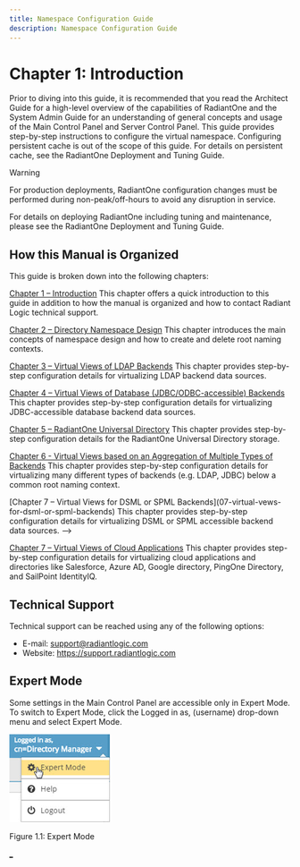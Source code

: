 ```yaml
---
title: Namespace Configuration Guide
description: Namespace Configuration Guide
---
```


# Chapter 1: Introduction 

Prior to diving into this guide, it is recommended that you read the Architect Guide for a high-level overview of the capabilities of RadiantOne and the System Admin Guide for an understanding of general concepts and usage of the Main Control Panel and Server Control Panel. This guide provides step-by-step instructions to configure the virtual namespace. Configuring persistent cache is out of the scope of this guide. For details on persistent cache, see the RadiantOne Deployment and Tuning Guide.

>[!warning] 
>For production deployments, RadiantOne configuration changes must be performed during non-peak/off-hours to avoid any disruption in service.

For details on deploying RadiantOne including tuning and maintenance, please see the RadiantOne Deployment and Tuning Guide.

## How this Manual is Organized

This guide is broken down into the following chapters:

[Chapter 1 – Introduction](01-introduction)
This chapter offers a quick introduction to this guide in addition to how the manual is organized and how to contact Radiant Logic technical support.

[Chapter 2 – Directory Namespace Design](02-directory-namespace-design)
This chapter introduces the main concepts of namespace design and how to create and delete root naming contexts.

[Chapter 3 – Virtual Views of LDAP Backends](03-virtual-view-of-ldap-backends)
This chapter provides step-by-step configuration details for virtualizing LDAP backend data sources.

[Chapter 4 – Virtual Views of Database (JDBC/ODBC-accessible) Backends](04-virtual-views-of-database-backends)
This chapter provides step-by-step configuration details for virtualizing JDBC-accessible database backend data sources.

[Chapter 5 – RadiantOne Universal Directory](05-radiantone-universal-directory)
This chapter provides step-by-step configuration details for the RadiantOne Universal Directory storage.

[Chapter 6 - Virtual Views based on an Aggregation of Multiple Types of Backends](06-virtual-views-based-on-aggregation)
This chapter provides step-by-step configuration details for virtualizing many different types of backends (e.g. LDAP, JDBC) below a common root naming context.

<!-->
[Chapter 7 – Virtual Views for DSML or SPML Backends](07-virtual-vews-for-dsml-or-spml-backends)
This chapter provides step-by-step configuration details for virtualizing DSML or SPML accessible backend data sources.
-->

[Chapter 7 – Virtual Views of Cloud Applications](08-virtual-views-of-cloud-directories-or-services)
This chapter provides step-by-step configuration details for virtualizing cloud applications and directories like Salesforce, Azure AD, Google directory, PingOne Directory, and SailPoint IdentityIQ.

## Technical Support

Technical support can be reached using any of the following options:

- E-mail: support@radiantlogic.com
- Website: https://support.radiantlogic.com

## Expert Mode

Some settings in the Main Control Panel are accessible only in Expert Mode. To switch to Expert Mode, click the Logged in as, (username) drop-down menu and select Expert Mode. 

![An image showing ](Media/expert-mode.jpg)
 
Figure 1.1: Expert Mode


[_](../context-builder-guide/introduction.md)
